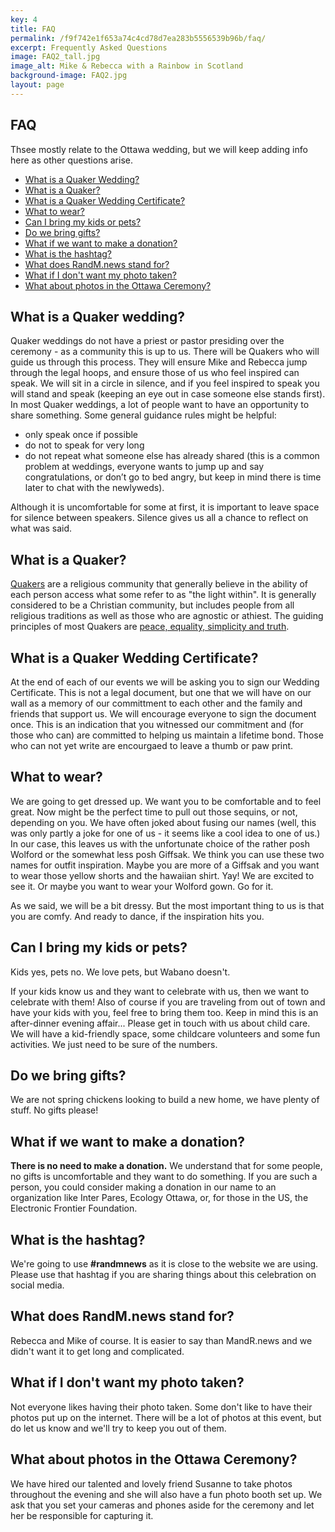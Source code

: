 ```yaml
---
key: 4
title: FAQ
permalink: /f9f742e1f653a74c4cd78d7ea283b5556539b96b/faq/
excerpt: Frequently Asked Questions
image: FAQ2_tall.jpg
image_alt: Mike & Rebecca with a Rainbow in Scotland
background-image: FAQ2.jpg
layout: page
---
```



## FAQ

Thsee mostly relate to the Ottawa wedding, but we will keep adding info here as other questions arise.

- [What is a Quaker Wedding?](#what-is-a-quaker-wedding)
- [What is a Quaker?](#what-is-a-quaker)
- [What is a Quaker Wedding Certificate?](#what-is-a-quaker-wedding-certificate)
- [What to wear?](#what-to-wear)
- [Can I bring my kids or pets?](#can-i-bring-my-kids-or-pets)
- [Do we bring gifts?](#do-we-bring-gifts)
- [What if we want to make a donation?](#what-if-we-want-to-make-a-donation)
- [What is the hashtag?](#what-is-the-hashtag)
- [What does RandM.news stand for?](#what-does-randmnews-stand-for)
- [What if I don't want my photo taken?](#what-if-i-dont-want-my-photo-taken)
- [What about photos in the Ottawa Ceremony?](#what-about-photos-in-the-ottawa-ceremony)



## What is a Quaker wedding?

Quaker weddings do not have a priest or pastor presiding over the ceremony - as a community this is up to us. There will be Quakers who will guide us through this process. They will ensure Mike and Rebecca jump through the legal hoops, and ensure those of us who feel inspired can speak. We will sit in a circle in silence, and if you feel inspired to speak you will stand and speak (keeping an eye out in case someone else stands first). In most Quaker weddings, a lot of people want to have an opportunity to share something. Some general guidance rules might be helpful:
-	only speak once if possible
-	do not to speak for very long
-	do not repeat what someone else has already shared (this is a common problem at weddings, everyone wants to jump up and say congratulations, or don’t go to bed angry, but keep in mind there is time later to chat with the newlyweds).

Although it is uncomfortable for some at first, it is important to leave space for silence between speakers. Silence gives us all a chance to reflect on what was said.
 

## What is a Quaker?

[Quakers](http://quaker.ca/who-we-are/beliefs/) are a religious community that generally believe in the ability of each person access what some refer to as "the light within". It is generally considered to be a Christian community, but includes people from all religious traditions as well as those who are agnostic or athiest. The guiding principles of most Quakers are [peace, equality, simplicity and truth](https://www.quaker.org.uk/about-quakers/our-values). 

## What is a Quaker Wedding Certificate?

At the end of each of our events we will be asking you to sign our Wedding Certificate. This is not a legal document, but one that we will have on our wall as a memory of our committment to each other and the family and friends that support us. We will encourage everyone to sign the document once. This is an indication that you witnessed our commitment and (for those who can) are committed to helping us maintain a lifetime bond. Those who can not yet write are encourgaed to leave a thumb or paw print.

## What to wear?

We are going to get dressed up. We want you to be comfortable and to feel great. Now might be the perfect time to pull out those sequins, or not, depending on you. We have often joked about fusing our names (well, this was only partly a joke for one of us - it seems like a cool idea to one of us.) In our case, this leaves us with the unfortunate choice of the rather posh Wolford or the somewhat less posh Giffsak. We think you can use these two names for outfit inspiration. Maybe you are more of a Giffsak and you want to wear those yellow shorts and the hawaiian shirt. Yay! We are excited to see it. Or maybe you want to wear your Wolford gown. Go for it.

As we said, we will be a bit dressy. But the most important thing to us is that you are comfy. And ready to dance, if the inspiration hits you.

## Can I bring my kids or pets?

Kids yes, pets no. We love pets, but Wabano doesn't. 

If your kids know us and they want to celebrate with us, then we want to celebrate with them! Also of course if you are traveling from out of town and have your kids with you, feel free to bring them too. Keep in mind this is an after-dinner evening affair... Please get in touch with us about child care.  We will have a kid-friendly space, some childcare volunteers and some fun activities. We just need to be sure of the numbers.

## Do we bring gifts?

We are not spring chickens looking to build a new home, we have plenty of stuff. No gifts please! 

## What if we want to make a donation?

**There is no need to make a donation.**  We understand that for some people, no gifts is uncomfortable and they want to do something.  If you are such a person, you could consider making a donation in our name to an organization like Inter Pares, Ecology Ottawa, or, for those in the US, the Electronic Frontier Foundation.

## What is the hashtag?

We're going to use **#randmnews** as it is close to the website we are using.  Please use that hashtag if you are sharing things about this celebration on social media.

## What does RandM.news stand for?

Rebecca and Mike of course. It is easier to say than MandR.news and we didn't want it to get long and complicated.

## What if I don't want my photo taken?

Not everyone likes having their photo taken. Some don't like to have their photos put up on the internet. There will be a lot of photos at this event, but do let us know and we'll try to keep you out of them. 

## What about photos in the Ottawa Ceremony?

We have hired our talented and lovely friend Susanne to take photos throughout the evening and she will also have a fun photo booth set up. We ask that you set your cameras and phones aside for the ceremony and let her be responsible for capturing it.


